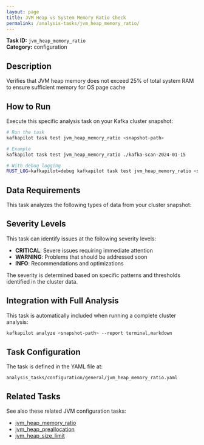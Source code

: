 ```yaml
---
layout: page
title: JVM Heap vs System Memory Ratio Check
permalink: /analysis-tasks/jvm_heap_memory_ratio/
---
```


**Task ID:** `jvm_heap_memory_ratio`  
**Category:** configuration

## Description

Verifies that JVM heap memory does not exceed 25% of total system RAM to ensure sufficient memory for OS page cache

## How to Run

Execute this specific analysis task on your Kafka cluster snapshot:

```bash
# Run the task
kafkapilot task test jvm_heap_memory_ratio <snapshot-path>

# Example
kafkapilot task test jvm_heap_memory_ratio ./kafka-scan-2024-01-15

# With debug logging
RUST_LOG=kafkapilot=debug kafkapilot task test jvm_heap_memory_ratio <snapshot-path>
```

## Data Requirements

This task analyzes the following types of data from your cluster snapshot:



## Severity Levels

This task can identify issues at the following severity levels:

- **CRITICAL**: Severe issues requiring immediate attention
- **WARNING**: Problems that should be addressed soon  
- **INFO**: Recommendations and optimizations

The severity is determined based on specific patterns and thresholds identified in the cluster data.

## Integration with Full Analysis

This task is automatically included when running a complete cluster analysis:

```bash
kafkapilot analyze <snapshot-path> --report terminal,markdown
```

## Task Configuration

The task is defined in the YAML file at:
```
analysis_tasks/configuration/general/jvm_heap_memory_ratio.yaml
```

## Related Tasks

See also these related JVM configuration tasks:
- [jvm_heap_memory_ratio](../jvm_heap_memory_ratio)
- [jvm_heap_preallocation](../jvm_heap_preallocation)
- [jvm_heap_size_limit](../jvm_heap_size_limit)



